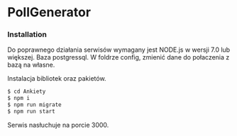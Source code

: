 # PollGenerator
### Installation

Do poprawnego działania serwisów wymagany jest NODE.js w wersji 7.0 lub większej.
Baza postgressql.
W foldrze config, zmienić dane do połaczenia z bazą na własne.

Instalacja bibliotek oraz pakietów.

```sh
$ cd Ankiety
$ npm i
$ npm run migrate
$ npm run start
```

Serwis nasłuchuje na porcie 3000.
